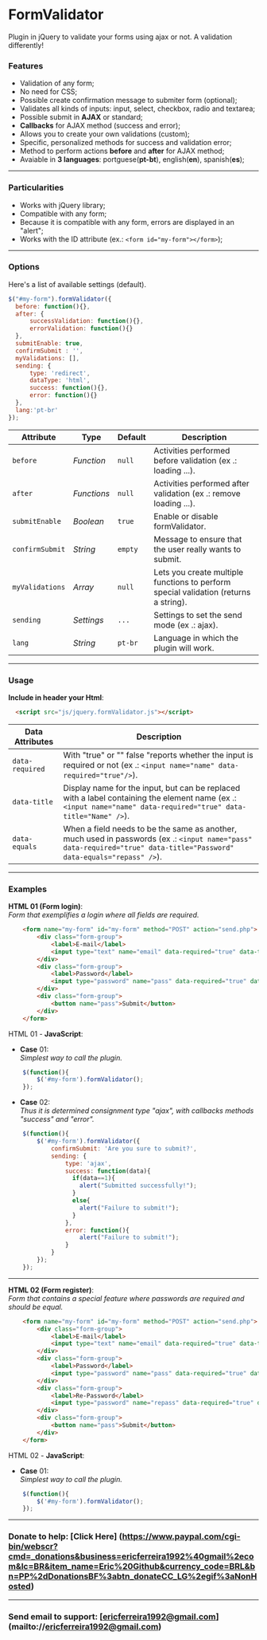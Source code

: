 # FormValidator
Plugin in jQuery to validate your forms using ajax or not. A validation differently!

### Features
* Validation of any form;
* No need for CSS;
* Possible create confirmation message to submiter form (optional);
* Validates all kinds of inputs: input, select, checkbox, radio and textarea;
* Possible submit in **AJAX** or standard;
* **Callbacks** for AJAX method (success and error);
* Allows you to create your own validations (custom);
* Specific, personalized methods for success and validation error;
* Method to perform actions **before** and **after** for AJAX method;
* Avaiable in **3 languages**: portguese(**pt-bt**), english(**en**), spanish(**es**);

---

### Particularities
* Works with jQuery library;
* Compatible with any form;
* Because it is compatible with any form, errors are displayed in an "alert";
* Works with the ID attribute (ex.: ``` <form id="my-form"></form> ```);

---

### Options
Here's a list of available settings (default).
```javascript
$("#my-form").formValidator({
  before: function(){},
  after: {
      successValidation: function(){},
      errorValidation: function(){}
  },
  submitEnable: true,
  confirmSubmit : '',
  myValidations: [],
  sending: {
      type: 'redirect',
      dataType: 'html',
      success: function(){},
      error: function(){}
  },
  lang:'pt-br'
});
```
Attribute			  | Type				| Default		| Description
---						  | ---					| ---				| ---
`before`		    | *Function*	| `null`		| Activities performed before validation (ex .: loading ...).
`after  `		    | *Functions*	| `null`		| Activities performed after validation (ex .: remove loading ...).
`submitEnable`  | *Boolean*		| `true`		| Enable or disable formValidator.
`confirmSubmit`	| *String*		| `empty`		| Message to ensure that the user really wants to submit.
`myValidations`	| *Array* 		| `null`		| Lets you create multiple functions to perform special validation (returns a string).
`sending`	      | *Settings* 	| `...`		  | Settings to set the send mode (ex .: ajax).
`lang`	        | *String* 		| `pt-br`		| Language in which the plugin will work.

---

### Usage
**Include in header your Html**:
```html
  <script src="js/jquery.formValidator.js"></script>
```
Data Attributes	      | Description
---						        | ---
`data-required`		    | With "true" or "" false "reports whether the input is required or not (ex .: ``` <input name="name" data-required="true"/> ```).
`data-title`		      | Display name for the input, but can be replaced with a label containing the element name (ex .: ``` <input name="name" data-required="true" data-title="Name" /> ```).
`data-equals`		      | When a field needs to be the same as another, much used in passwords (ex .: ``` <input name="pass" data-required="true" data-title="Password" data-equals="repass" /> ```).

---

### Examples

**HTML 01 (Form login)**:  
*Form that exemplifies a login where all fields are required.*
```html
    <form name="my-form" id="my-form" method="POST" action="send.php">
        <div class="form-group">
            <label>E-mail</label>
            <input type="text" name="email" data-required="true" data-title="E-mail" />
        </div>
        <div class="form-group">
            <label>Password</label>
            <input type="password" name="pass" data-required="true" data-title="Password" />
        </div>
        <div class="form-group">
            <button name="pass">Submit</button>
        </div>
    </form>
```
 HTML 01 - **JavaScript**:
 - **Case** 01:  
  *Simplest way to call the plugin.*
```javascript
    $(function(){
        $('#my-form').formValidator();
    });
```
 - **Case** 02:  
  *Thus it is determined consignment type "ajax", with callbacks methods "success" and "error".*
```javascript
    $(function(){
        $('#my-form').formValidator({
            confirmSubmit: 'Are you sure to submit?',
            sending: {
                type: 'ajax',
                success: function(data){
                  if(data==1){
                    alert("Submitted successfully!");
                  }
                  else{
                    alert("Failure to submit!");
                  }
                },
                error: function(){
                    alert("Failure to submit!");
                }
            }
        });
    });
```
---

**HTML 02 (Form register)**:  
*Form that contains a special feature where passwords are required and should be equal.*
```html
    <form name="my-form" id="my-form" method="POST" action="send.php">
        <div class="form-group">
            <label>E-mail</label>
            <input type="text" name="email" data-required="true" data-title="E-mail" />
        </div>
        <div class="form-group">
            <label>Password</label>
            <input type="password" name="pass" data-required="true" data-equals="repass" data-title="Password" />
        </div>
        <div class="form-group">
            <label>Re-Password</label>
            <input type="password" name="repass" data-required="true" data-title="Re-Password"  />
        </div>
        <div class="form-group">
            <button name="pass">Submit</button>
        </div>
    </form>
```
 HTML 02 - **JavaScript**:
 - **Case** 01:  
  *Simplest way to call the plugin.*
```javascript
    $(function(){
        $('#my-form').formValidator();
    });
```
---
### Donate to help: [Click Here] (https://www.paypal.com/cgi-bin/webscr?cmd=_donations&business=ericferreira1992%40gmail%2ecom&lc=BR&item_name=Eric%20Github&currency_code=BRL&bn=PP%2dDonationsBF%3abtn_donateCC_LG%2egif%3aNonHosted)
---
### Send email to support: [ericferreira1992@gmail.com] (mailto://ericferreira1992@gmail.com)
